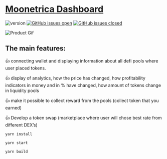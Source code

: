 # [Moonetrica Dashboard]()

![version](https://img.shields.io/badge/version-1.0.0-blue.svg) [![GitHub issues open](https://img.shields.io/github/issues/creativetimofficial/vision-ui-dashboard-react.svg?maxAge=2592000)](https://github.com/creativetimofficial/vision-ui-dashboard-react/issues?q=is%3Aopen+is%3Aissue) [![GitHub issues closed](https://img.shields.io/github/issues-closed-raw/creativetimofficial/vision-ui-dashboard-react.svg?maxAge=2592000)](https://github.com/creativetimofficial/vision-ui-dashboard-react/issues?q=is%3Aissue+is%3Aclosed)

![Product Gif](https://i.ibb.co/3c5RJhh/Dashboard.png)

## The main features:

:+1: connecting wallet and displaying information about all defi pools where user placed tokens.

:+1: display of analytics, how the price has changed, how profitability indicators in money and in % have changed, how amount of tokens change in liquidity pools

:+1: make it possible to collect reward from the pools (collect token that you earned)

:+1: Develop a token swap (marketplace where user will chose best rate from different DEX’s)

```
yarn install
```
```
yarn start
```
```
yarn build
```